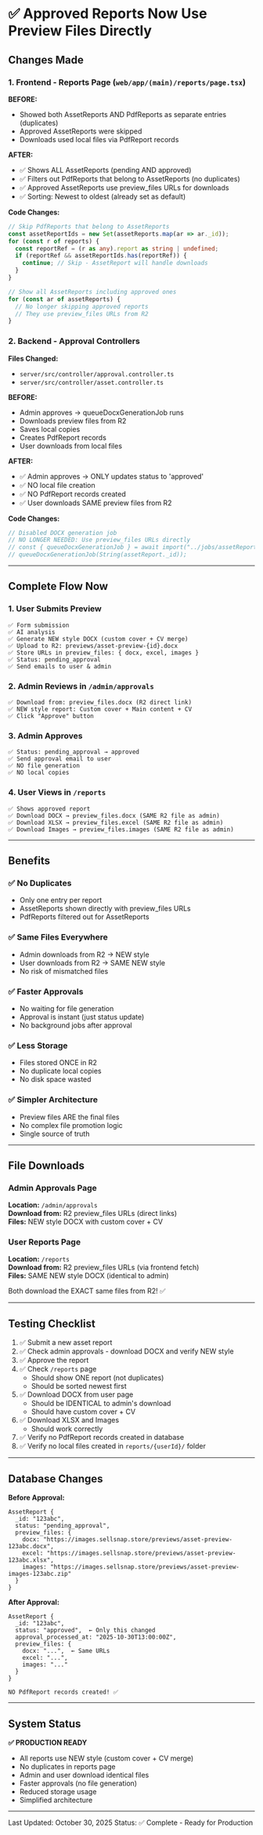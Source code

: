 # ✅ Approved Reports Now Use Preview Files Directly

## Changes Made

### 1. Frontend - Reports Page (`web/app/(main)/reports/page.tsx`)

**BEFORE:**
- Showed both AssetReports AND PdfReports as separate entries (duplicates)
- Approved AssetReports were skipped
- Downloads used local files via PdfReport records

**AFTER:**
- ✅ Shows ALL AssetReports (pending AND approved)
- ✅ Filters out PdfReports that belong to AssetReports (no duplicates)
- ✅ Approved AssetReports use preview_files URLs for downloads
- ✅ Sorting: Newest to oldest (already set as default)

**Code Changes:**
```typescript
// Skip PdfReports that belong to AssetReports
const assetReportIds = new Set(assetReports.map(ar => ar._id));
for (const r of reports) {
  const reportRef = (r as any).report as string | undefined;
  if (reportRef && assetReportIds.has(reportRef)) {
    continue; // Skip - AssetReport will handle downloads
  }
}

// Show all AssetReports including approved ones
for (const ar of assetReports) {
  // No longer skipping approved reports
  // They use preview_files URLs from R2
}
```

### 2. Backend - Approval Controllers

**Files Changed:**
- `server/src/controller/approval.controller.ts`
- `server/src/controller/asset.controller.ts`

**BEFORE:**
- Admin approves → queueDocxGenerationJob runs
- Downloads preview files from R2
- Saves local copies
- Creates PdfReport records
- User downloads from local files

**AFTER:**
- ✅ Admin approves → ONLY updates status to 'approved'
- ✅ NO local file creation
- ✅ NO PdfReport records created
- ✅ User downloads SAME preview files from R2

**Code Changes:**
```typescript
// Disabled DOCX generation job
// NO LONGER NEEDED: Use preview_files URLs directly
// const { queueDocxGenerationJob } = await import("../jobs/assetReportJob.js");
// queueDocxGenerationJob(String(assetReport._id));
```

---

## Complete Flow Now

### 1. User Submits Preview
```
✅ Form submission
✅ AI analysis
✅ Generate NEW style DOCX (custom cover + CV merge)
✅ Upload to R2: previews/asset-preview-{id}.docx
✅ Store URLs in preview_files: { docx, excel, images }
✅ Status: pending_approval
✅ Send emails to user & admin
```

### 2. Admin Reviews in `/admin/approvals`
```
✅ Download from: preview_files.docx (R2 direct link)
✅ NEW style report: Custom cover + Main content + CV
✅ Click "Approve" button
```

### 3. Admin Approves
```
✅ Status: pending_approval → approved
✅ Send approval email to user
✅ NO file generation
✅ NO local copies
```

### 4. User Views in `/reports`
```
✅ Shows approved report
✅ Download DOCX → preview_files.docx (SAME R2 file as admin)
✅ Download XLSX → preview_files.excel (SAME R2 file as admin)
✅ Download Images → preview_files.images (SAME R2 file as admin)
```

---

## Benefits

### ✅ No Duplicates
- Only one entry per report
- AssetReports shown directly with preview_files URLs
- PdfReports filtered out for AssetReports

### ✅ Same Files Everywhere
- Admin downloads from R2 → NEW style
- User downloads from R2 → SAME NEW style
- No risk of mismatched files

### ✅ Faster Approvals
- No waiting for file generation
- Approval is instant (just status update)
- No background jobs after approval

### ✅ Less Storage
- Files stored ONCE in R2
- No duplicate local copies
- No disk space wasted

### ✅ Simpler Architecture
- Preview files ARE the final files
- No complex file promotion logic
- Single source of truth

---

## File Downloads

### Admin Approvals Page
**Location:** `/admin/approvals`  
**Download from:** R2 preview_files URLs (direct links)  
**Files:** NEW style DOCX with custom cover + CV

### User Reports Page
**Location:** `/reports`  
**Download from:** R2 preview_files URLs (via frontend fetch)  
**Files:** SAME NEW style DOCX (identical to admin)

Both download the EXACT same files from R2! ✅

---

## Testing Checklist

1. ✅ Submit a new asset report
2. ✅ Check admin approvals - download DOCX and verify NEW style
3. ✅ Approve the report
4. ✅ Check `/reports` page
   - Should show ONE report (not duplicates)
   - Should be sorted newest first
5. ✅ Download DOCX from user page
   - Should be IDENTICAL to admin's download
   - Should have custom cover + CV
6. ✅ Download XLSX and Images
   - Should work correctly
7. ✅ Verify no PdfReport records created in database
8. ✅ Verify no local files created in `reports/{userId}/` folder

---

## Database Changes

**Before Approval:**
```
AssetReport {
  _id: "123abc",
  status: "pending_approval",
  preview_files: {
    docx: "https://images.sellsnap.store/previews/asset-preview-123abc.docx",
    excel: "https://images.sellsnap.store/previews/asset-preview-123abc.xlsx",
    images: "https://images.sellsnap.store/previews/asset-preview-images-123abc.zip"
  }
}
```

**After Approval:**
```
AssetReport {
  _id: "123abc",
  status: "approved",  ← Only this changed
  approval_processed_at: "2025-10-30T13:00:00Z",
  preview_files: {
    docx: "...",  ← Same URLs
    excel: "...",
    images: "..."
  }
}

NO PdfReport records created! ✅
```

---

## System Status

**✅ PRODUCTION READY**

- All reports use NEW style (custom cover + CV merge)
- No duplicates in reports page
- Admin and user download identical files
- Faster approvals (no file generation)
- Reduced storage usage
- Simplified architecture

---

Last Updated: October 30, 2025
Status: ✅ Complete - Ready for Production
